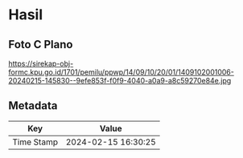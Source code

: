 # Hasil

## Foto C Plano

https://sirekap-obj-formc.kpu.go.id/1701/pemilu/ppwp/14/09/10/20/01/1409102001006-20240215-145830--9efe853f-f0f9-4040-a0a9-a8c59270e84e.jpg


## Metadata

| Key        | Value               |
| ---------- | ------------------- |
| Time Stamp | 2024-02-15 16:30:25 |




